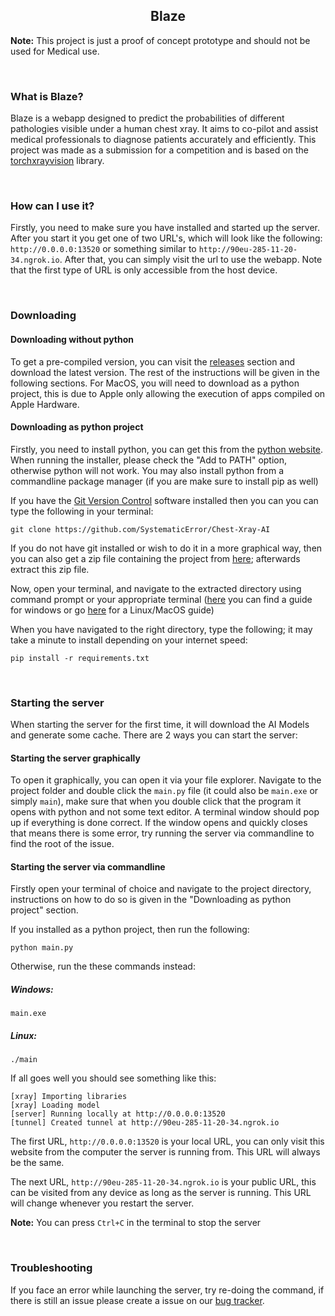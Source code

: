 <h2 align="center">Blaze</h2>

**Note:** This project is just a proof of concept prototype and should not be used for Medical use.

&nbsp;

### What is Blaze?
Blaze is a webapp designed to predict the probabilities of different pathologies visible under a human chest xray. It aims to co-pilot and assist medical professionals to diagnose patients accurately and efficiently. This project was made as a submission for a competition and is based on the [torchxrayvision](https://pypi.org/project/torchxrayvision/) library.

&nbsp;

### How can I use it?
Firstly, you need to make sure you have installed and started up the server. After you start it you get one of two URL's, which will look like the following: `http://0.0.0.0:13520` or something similar to `http://90eu-285-11-20-34.ngrok.io`. After that, you can simply visit the url to use the webapp. Note that the first type of URL is only accessible from the host device.

&nbsp;

### Downloading

#### Downloading without python
To get a pre-compiled version, you can visit the [releases](https://github.com/SystematicError/Chest-Xray-AI/releases) section and download the latest version. The rest of the instructions will be given in the following sections. For MacOS, you will need to download as a python project, this is due to Apple only allowing the execution of apps compiled on Apple Hardware.


#### Downloading as python project
Firstly, you need to install python, you can get this from the [python website](https://www.python.org/downloads/release/python-396/). When running the installer, please check the "Add to PATH" option, otherwise python will not work. You may also install python from a commandline package manager (if you are make sure to install pip as well)

If you have the [Git Version Control](https://git-scm.com) software installed then you can you can type the following in your terminal:
```
git clone https://github.com/SystematicError/Chest-Xray-AI
```
If you do not have git installed or wish to do it in a more graphical way, then you can also get a zip file containing the project from [here](https://github.com/SystematicError/Chest-Xray-AI/archive/refs/heads/master.zip); afterwards extract this zip file.

Now, open your terminal, and navigate to the extracted directory using command prompt or your appropriate terminal ([here](https://www.watchingthenet.com/how-to-navigate-through-folders-when-using-windows-command-prompt.html) you can find a guide for windows or go [here](https://www.lifewire.com/linux-commands-for-navigating-file-system-4027320) for a Linux/MacOS guide)

When you have navigated to the right directory, type the following; it may take a minute to install depending on your internet speed:

```
pip install -r requirements.txt
```

&nbsp;

### Starting the server
When starting the server for the first time, it will download the AI Models and generate some cache. There are 2 ways you can start the server:

#### Starting the server graphically
To open it graphically, you can open it via your file explorer. Navigate to the project folder and double click the `main.py` file (it could also be `main.exe` or simply `main`), make sure that when you double click that the program it opens with python and not some text editor. A terminal window should pop up if everything is done correct. If the window opens and quickly closes that means there is some error, try running the server via commandline to find the root of the issue.

####  Starting the server via commandline
Firstly open your terminal of choice and navigate to the project directory, instructions on how to do so is given in the "Downloading as python project" section.

If you installed as a python project, then run the following:
```
python main.py
```

Otherwise, run the these commands instead:

##### Windows:
```
main.exe
```

##### Linux:
```
./main
```

If all goes well you should see something like this:

```
[xray] Importing libraries
[xray] Loading model
[server] Running locally at http://0.0.0.0:13520
[tunnel] Created tunnel at http://90eu-285-11-20-34.ngrok.io
```

The first URL, `http://0.0.0.0:13520` is your local URL, you can only visit this website from the computer the server is running from. This URL will always be the same.

The next URL, `http://90eu-285-11-20-34.ngrok.io` is your public URL, this can be visited from any device as long as the server is running. This URL will change whenever you restart the server.

**Note:** You can press `Ctrl+C` in the terminal to stop the server

&nbsp;

### Troubleshooting
If you face an error while launching the server, try re-doing the command, if there is still an issue please create a issue on our [bug tracker](https://github.com/SystematicError/Chest-Xray-AI/issues).